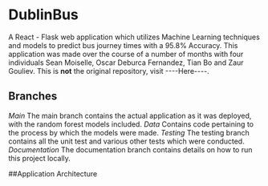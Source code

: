 # DublinBus
A React - Flask web application which utilizes Machine Learning techniques and models to predict bus journey times with a 95.8% Accuracy.
This application was made over the course of a number of months with four individuals Sean Moiselle, Oscar Deburca Fernandez, Tian Bo and Zaur Gouliev. 
This is **not** the original repository, visit ----Here----.

## Branches
*Main* The main branch contains the actual application as it was deployed, with the random forest models included.
*Data* Contains code pertaining to the process by which the models were made.
*Testing* The testing branch contains all the unit test and various other tests which were conducted. 
*Documentation* The documentation branch contains details on how to run this project locally.

##Application Architecture
